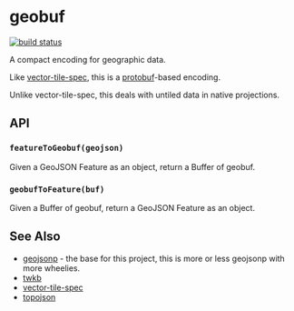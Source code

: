 # geobuf

[![build status](https://secure.travis-ci.org/mapbox/geobuf.png)](http://travis-ci.org/mapbox/geobuf)

A compact encoding for geographic data.

Like [vector-tile-spec](https://github.com/mapbox/vector-tile-spec),
this is a [protobuf](http://code.google.com/p/protobuf/)-based encoding.

Unlike vector-tile-spec, this deals with untiled data in native projections.

## API

### `featureToGeobuf(geojson)`

Given a GeoJSON Feature as an object, return a Buffer of geobuf.

### `geobufToFeature(buf)`

Given a Buffer of geobuf, return a GeoJSON Feature as an object.

## See Also

* [geojsonp](https://github.com/springmeyer/geojsonp) - the base for this project,
  this is more or less geojsonp with more wheelies.
* [twkb](https://github.com/nicklasaven/TWKB)
* [vector-tile-spec](https://github.com/mapbox/vector-tile-spec)
* [topojson](https://github.com/mbostock/topojson)

